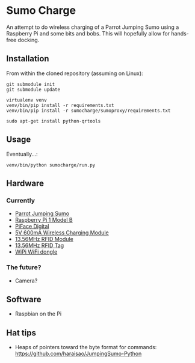 # Sumo Charge

An attempt to do wireless charging of a Parrot Jumping Sumo using a Raspberry
Pi and some bits and bobs. This will hopefully allow for hands-free docking.

## Installation

From within the cloned repository (assuming on Linux):

    git submodule init
    git submodule update

    virtualenv venv
    venv/bin/pip install -r requirements.txt
    venv/bin/pip install -r sumocharge/sumoproxy/requirements.txt

    sudo apt-get install python-qrtools

## Usage

Eventually...:

    venv/bin/python sumocharge/run.py

## Hardware

### Currently

 * [Parrot Jumping Sumo](http://www.parrot.com/au/products/jumping-sumo/)
 * [Raspberry Pi 1 Model B](https://www.raspberrypi.org/products/model-b/)
 * [PiFace Digital](http://www.piface.org.uk/products/piface_digital/)
 * [5V 600mA Wireless Charging Module](http://littlebirdelectronics.com.au/products/wireless-charging-module-1)
 * [13.56MHz RFID Module](http://littlebirdelectronics.com.au/products/13-56mhz-rfid-module-ios-iec-14443-type-a)
 * [13.56MHz RFID Tag](http://littlebirdelectronics.com.au/products/m1-rfid-tag-13-56mhz)
 * [WiPi WiFi dongle](http://raspberry.piaustralia.com.au/collections/wifi/products/wipi-dongle-wifi)

### The future?

 * Camera?

## Software

 * Raspbian on the Pi

## Hat tips

 * Heaps of pointers toward the byte format for commands: https://github.com/haraisao/JumpingSumo-Python

